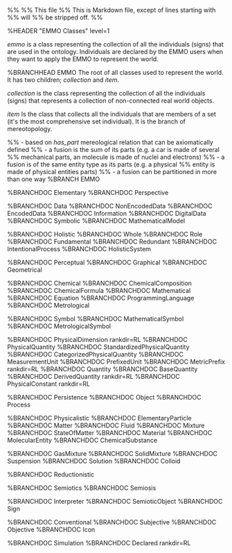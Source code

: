 %%
%% This file
%% This is Markdown file, except of lines starting with %% will
%% be stripped off.
%%

%HEADER "EMMO Classes"    level=1

*emmo* is a class representing the collection of all the individuals
(signs) that are used in the ontology. Individuals are declared by the
EMMO users when they want to apply the EMMO to represent the world.


%BRANCHHEAD EMMO
The root of all classes used to represent the world.  It has two children;
*collection* and *item*.

*collection* is the class representing the collection of all the
individuals (signs) that represents a collection of non-connected real world
objects.

*item* Is the class that collects all the individuals that are members
of a set (it's the most comprehensive set individual).  It is the
branch of mereotopology.

%% - based on *has_part* mereological relation that can be axiomatically defined
%% - a fusion is the sum of its parts (e.g. a car is made of several
%%   mechanical parts, an molecule is made of nuclei and electrons)
%% - a fusion is of the same entity type as its parts (e.g. a physical
%%   entity is made of physical entities parts)
%% - a fusion can be partitioned in more than one way
%BRANCH EMMO


%BRANCHDOC Elementary
%BRANCHDOC Perspective


%BRANCHDOC Data
%BRANCHDOC NonEncodedData
%BRANCHDOC EncodedData
%BRANCHDOC Information
%BRANCHDOC DigitalData
%BRANCHDOC Symbolic
%BRANCHDOC MathematicalModel


%BRANCHDOC Holistic
%BRANCHDOC Whole
%BRANCHDOC Role
%BRANCHDOC Fundamental
%BRANCHDOC Redundant
%BRANCHDOC IntentionalProcess
%BRANCHDOC HolisticSystem


%BRANCHDOC Perceptual
%BRANCHDOC Graphical
%BRANCHDOC Geometrical

%BRANCHDOC Chemical
%BRANCHDOC ChemicalComposition
%BRANCHDOC ChemicalFormula
%BRANCHDOC Mathematical
%BRANCHDOC Equation
%BRANCHDOC ProgrammingLanguage
%BRANCHDOC Metrological

%BRANCHDOC Symbol
%BRANCHDOC MathematicalSymbol
%BRANCHDOC MetrologicalSymbol


%BRANCHDOC PhysicalDimension     rankdir=RL
%BRANCHDOC PhysicalQuantity
%BRANCHDOC StandardizedPhysicalQuantity
%BRANCHDOC CategorizedPhysicalQuantity
%BRANCHDOC MeasurementUnit
%BRANCHDOC PrefixedUnit
%BRANCHDOC MetricPrefix          rankdir=RL
%BRANCHDOC Quantity
%BRANCHDOC BaseQuantity
%BRANCHDOC DerivedQuantity       rankdir=RL
%BRANCHDOC PhysicalConstant      rankdir=RL


%BRANCHDOC Persistence
%BRANCHDOC Object
%BRANCHDOC Process


%BRANCHDOC Physicalistic
%BRANCHDOC ElementaryParticle
%BRANCHDOC Matter
%BRANCHDOC Fluid
%BRANCHDOC Mixture
%BRANCHDOC StateOfMatter
%BRANCHDOC Material
%BRANCHDOC MolecularEntity
%BRANCHDOC ChemicalSubstance

%BRANCHDOC GasMixture
%BRANCHDOC SolidMixture
%BRANCHDOC Suspension
%BRANCHDOC Solution
%BRANCHDOC Colloid


%BRANCHDOC Reductionistic


%BRANCHDOC Semiotics
%BRANCHDOC Semiosis

%BRANCHDOC Interpreter
%BRANCHDOC SemioticObject
%BRANCHDOC Sign

%BRANCHDOC Conventional
%BRANCHDOC Subjective
%BRANCHDOC Objective
%BRANCHDOC Icon

%BRANCHDOC Simulation
%BRANCHDOC Declared           rankdir=RL
